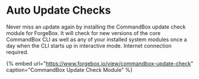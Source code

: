 # Auto Update Checks

Never miss an update again by installing the CommandBox update check module for ForgeBox. It will check for new versions of the core CommandBox CLI as well as any of your installed system modules once a day when the CLI starts up in interactive mode. Internet connection required.

{% embed url="https://www.forgebox.io/view/commandbox-update-check" caption="CommandBox Update Check Module" %}



